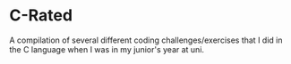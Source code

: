 # C-Rated
A compilation of several different coding challenges/exercises that I did in the C language when I was in my junior's year at uni.
